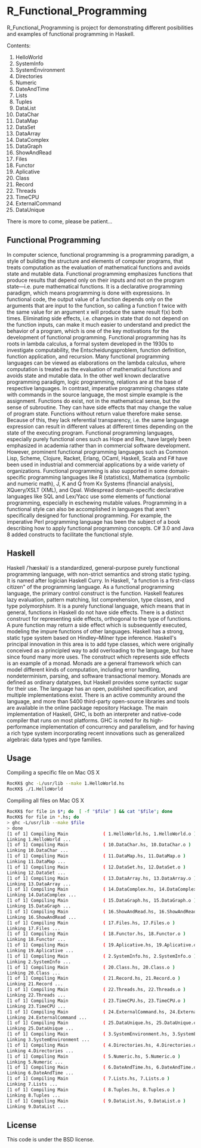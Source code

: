 R_Functional_Programming
=================

R_Functional_Programming is project for demonstrating different posibilities and examples of functional programming in Haskell.

Contents:
1. HelloWorld
2. SystemInfo
3. SystemEnvironment
4. Directories
5. Numeric
6. DateAndTime
7. Lists
8. Tuples
9. DataList
10. DataChar
11. DataMap	
12. DataSet	
13. DataArray	
14. DataComplex	
15. DataGraph	
16. ShowAndRead
17. Files
18. Functor	
19. Aplicative	
20. Class	
21. Record	
22. Threads	
23. TimeCPU
24. ExternalCommand		
25. DataUnique	

There is more to come, please be patient...

Functional Programming
-------------
In computer science, functional programming is a programming paradigm, a style of building the structure and elements of computer programs, that treats computation as the evaluation of mathematical functions and avoids state and mutable data. Functional programming emphasizes functions that produce results that depend only on their inputs and not on the program state—i.e. pure mathematical functions. It is a declarative programming paradigm, which means programming is done with expressions. In functional code, the output value of a function depends only on the arguments that are input to the function, so calling a function f twice with the same value for an argument x will produce the same result f(x) both times. Eliminating side effects, i.e. changes in state that do not depend on the function inputs, can make it much easier to understand and predict the behavior of a program, which is one of the key motivations for the development of functional programming.
Functional programming has its roots in lambda calculus, a formal system developed in the 1930s to investigate computability, the Entscheidungsproblem, function definition, function application, and recursion. Many functional programming languages can be viewed as elaborations on the lambda calculus, where computation is treated as the evaluation of mathematical functions and avoids state and mutable data. In the other well known declarative programming paradigm, logic programming, relations are at the base of respective languages.
In contrast, imperative programming changes state with commands in the source language, the most simple example is the assignment. Functions do exist, not in the mathematical sense, but the sense of subroutine. They can have side effects that may change the value of program state. Functions without return value therefore make sense. Because of this, they lack referential transparency, i.e. the same language expression can result in different values at different times depending on the state of the executing program.
Functional programming languages, especially purely functional ones such as Hope and Rex, have largely been emphasized in academia rather than in commercial software development. However, prominent functional programming languages such as Common Lisp, Scheme, Clojure, Racket, Erlang, OCaml, Haskell, Scala and F# have been used in industrial and commercial applications by a wide variety of organizations. Functional programming is also supported in some domain-specific programming languages like R (statistics), Mathematica (symbolic and numeric math), J, K and Q from Kx Systems (financial analysis), XQuery/XSLT (XML), and Opal. Widespread domain-specific declarative languages like SQL and Lex/Yacc use some elements of functional programming, especially in eschewing mutable values.
Programming in a functional style can also be accomplished in languages that aren't specifically designed for functional programming. For example, the imperative Perl programming language has been the subject of a book describing how to apply functional programming concepts. C# 3.0 and Java 8 added constructs to facilitate the functional style.

Haskell
-------------
Haskell /ˈhæskəl/ is a standardized, general-purpose purely functional programming language, with non-strict semantics and strong static typing. It is named after logician Haskell Curry. In Haskell, "a function is a first-class citizen" of the programming language. As a functional programming language, the primary control construct is the function.
Haskell features lazy evaluation, pattern matching, list comprehension, type classes, and type polymorphism. It is a purely functional language, which means that in general, functions in Haskell do not have side effects. There is a distinct construct for representing side effects, orthogonal to the type of functions. A pure function may return a side effect which is subsequently executed, modeling the impure functions of other languages.
Haskell has a strong, static type system based on Hindley–Milner type inference. Haskell's principal innovation in this area is to add type classes, which were originally conceived as a principled way to add overloading to the language, but have since found many more uses.
The construct which represents side effects is an example of a monad. Monads are a general framework which can model different kinds of computation, including error handling, nondeterminism, parsing, and software transactional memory. Monads are defined as ordinary datatypes, but Haskell provides some syntactic sugar for their use.
The language has an open, published specification, and multiple implementations exist.
There is an active community around the language, and more than 5400 third-party open-source libraries and tools are available in the online package repository Hackage.
The main implementation of Haskell, GHC, is both an interpreter and native-code compiler that runs on most platforms. GHC is noted for its high-performance implementation of concurrency and parallelism, and for having a rich type system incorporating recent innovations such as generalized algebraic data types and type families.

Usage 
-------------
Compiling a specific file on Mac OS X

```BASH
RocKK$ ghc -L/usr/lib --make 1.HelloWorld.hs
RocKK$ ./1.HelloWorld
```

Compiling all files on Mac OS X

```BASH
RocKK$ for file in $*; do  [ -f "$file" ] && cat "$file"; done
RocKK$ for file in *.hs; do
> ghc -L/usr/lib --make $file
> done
[1 of 1] Compiling Main             ( 1.HelloWorld.hs, 1.HelloWorld.o )
Linking 1.HelloWorld ...
[1 of 1] Compiling Main             ( 10.DataChar.hs, 10.DataChar.o )
Linking 10.DataChar ...
[1 of 1] Compiling Main             ( 11.DataMap.hs, 11.DataMap.o )
Linking 11.DataMap ...
[1 of 1] Compiling Main             ( 12.DataSet.hs, 12.DataSet.o )
Linking 12.DataSet ...
[1 of 1] Compiling Main             ( 13.DataArray.hs, 13.DataArray.o )
Linking 13.DataArray ...
[1 of 1] Compiling Main             ( 14.DataComplex.hs, 14.DataComplex.o )
Linking 14.DataComplex ...
[1 of 1] Compiling Main             ( 15.DataGraph.hs, 15.DataGraph.o )
Linking 15.DataGraph ...
[1 of 1] Compiling Main             ( 16.ShowAndRead.hs, 16.ShowAndRead.o )
Linking 16.ShowAndRead ...
[1 of 1] Compiling Main             ( 17.Files.hs, 17.Files.o )
Linking 17.Files ...
[1 of 1] Compiling Main             ( 18.Functor.hs, 18.Functor.o )
Linking 18.Functor ...
[1 of 1] Compiling Main             ( 19.Aplicative.hs, 19.Aplicative.o )
Linking 19.Aplicative ...
[1 of 1] Compiling Main             ( 2.SystemInfo.hs, 2.SystemInfo.o )
Linking 2.SystemInfo ...
[1 of 1] Compiling Main             ( 20.Class.hs, 20.Class.o )
Linking 20.Class ...
[1 of 1] Compiling Main             ( 21.Record.hs, 21.Record.o )
Linking 21.Record ...
[1 of 1] Compiling Main             ( 22.Threads.hs, 22.Threads.o )
Linking 22.Threads ...
[1 of 1] Compiling Main             ( 23.TimeCPU.hs, 23.TimeCPU.o )
Linking 23.TimeCPU ...
[1 of 1] Compiling Main             ( 24.ExternalCommand.hs, 24.ExternalCommand.o )
Linking 24.ExternalCommand ...
[1 of 1] Compiling Main             ( 25.DataUnique.hs, 25.DataUnique.o )
Linking 25.DataUnique ...
[1 of 1] Compiling Main             ( 3.SystemEnvironment.hs, 3.SystemEnvironment.o )
Linking 3.SystemEnvironment ...
[1 of 1] Compiling Main             ( 4.Directories.hs, 4.Directories.o )
Linking 4.Directories ...
[1 of 1] Compiling Main             ( 5.Numeric.hs, 5.Numeric.o )
Linking 5.Numeric ...
[1 of 1] Compiling Main             ( 6.DateAndTime.hs, 6.DateAndTime.o )
Linking 6.DateAndTime ...
[1 of 1] Compiling Main             ( 7.Lists.hs, 7.Lists.o )
Linking 7.Lists ...
[1 of 1] Compiling Main             ( 8.Tuples.hs, 8.Tuples.o )
Linking 8.Tuples ...
[1 of 1] Compiling Main             ( 9.DataList.hs, 9.DataList.o )
Linking 9.DataList ...
```

License
--------

This code is under the BSD license.
